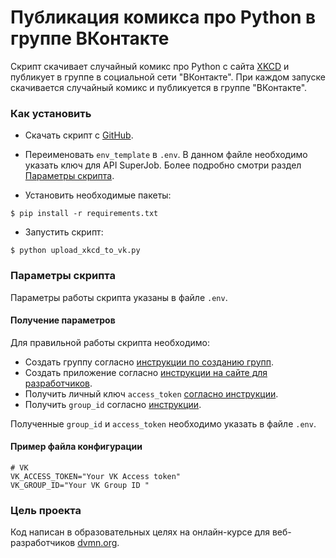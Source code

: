 # Публикация комикса про Python в группе ВКонтакте

Скрипт скачивает случайный комикс про Python с сайта [XKCD](https://xkcd.com/) и публикует в группе в социальной сети "ВКонтакте".
При каждом запуске скачивается случайный комикс и публикуется в группе "ВКонтакте". 

### Как установить
- Скачать скрипт с [GitHub](https://github.com/dumbturtle/api_6).

- Переименовать `env_template` в `.env`. В данном файле необходимо указать ключ для API SuperJob. Более подробно смотри раздел [Параметры скрипта](#параметры-скрипта).

- Установить необходимые пакеты: 
     
```
$ pip install -r requirements.txt
```
- Запустить скрипт:
```
$ python upload_xkcd_to_vk.py
``` 

### Параметры скрипта
Параметры работы скрипта указаны в файле `.env`.

#### Получение параметров
Для правильной работы скрипта необходимо:
 - Создать группу согласно [инструкции по созданию групп](https://vk.com/groups?tab=admin).
 - Создать приложение согласно [инструкции на сайте для разработчиков](https://vk.com/dev).
 - Получить личный ключ `access_token` [согласно инструкции](https://vk.com/dev/implicit_flow_user).
 - Получить `group_id` согласно [инструкции](https://regvk.com/id/).

Полученные `group_id` и `access_token` необходимо указать в файле `.env`.
####  Пример файла конфигурации
```
# VK
VK_ACCESS_TOKEN="Your VK Access token"
VK_GROUP_ID="Your VK Group ID "
```
### Цель проекта

Код написан в образовательных целях на онлайн-курсе для веб-разработчиков [dvmn.org](https://dvmn.org/). 
